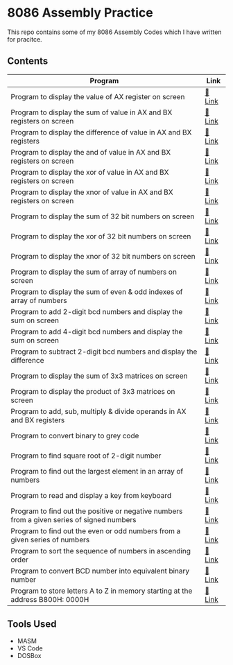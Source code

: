 # 8086 Assembly Practice
This repo contains some of my 8086 Assembly Codes which I have written for pracitce.

## Contents
|Program                          |Link                         |
|-------------------------------|-----------------------------|
|Program to display the value of AX register on screen|[🔗 Link](https://github.com/LiquidatorCoder/Assembly-Practice/blob/master/PROGRAMS/DISPAX.asm)           |
|Program to display the sum of value in AX and BX registers on screen|[🔗 Link](https://github.com/LiquidatorCoder/Assembly-Practice/blob/master/PROGRAMS/ADD.asm)            |
|Program to display the difference of value in AX and BX registers|[🔗 Link](https://github.com/LiquidatorCoder/Assembly-Practice/blob/master/PROGRAMS/SUB.asm)|
|Program to display the and of value in AX and BX registers on screen|[🔗 Link](https://github.com/LiquidatorCoder/Assembly-Practice/blob/master/PROGRAMS/AND.asm)|
|Program to display the xor of value in AX and BX registers on screen|[🔗 Link](https://github.com/LiquidatorCoder/Assembly-Practice/blob/master/PROGRAMS/XOR.asm)|
|Program to display the xnor of value in AX and BX registers on screen|[🔗 Link](https://github.com/LiquidatorCoder/Assembly-Practice/blob/master/PROGRAMS/XNOR.asm)|
|Program to display the sum of 32 bit numbers on screen|[🔗 Link](https://github.com/LiquidatorCoder/Assembly-Practice/blob/master/PROGRAMS/ADD32BIT.asm)|
|Program to display the xor of 32 bit numbers on screen|[🔗 Link](https://github.com/LiquidatorCoder/Assembly-Practice/blob/master/PROGRAMS/XOR32BIT.asm)|
|Program to display the xnor of 32 bit numbers on screen|[🔗 Link](https://github.com/LiquidatorCoder/Assembly-Practice/blob/master/PROGRAMS/XNOR32.asm)|
|Program to display the sum of array of numbers on screen|[🔗 Link](https://github.com/LiquidatorCoder/Assembly-Practice/blob/master/PROGRAMS/ARRAYSUM.asm)|
|Program to display the sum of even & odd indexes of array of numbers|[🔗 Link](https://github.com/LiquidatorCoder/Assembly-Practice/blob/master/PROGRAMS/ARRAYSUMEO.ASM)|
|Program to add 2-digit bcd numbers and display the sum on screen|[🔗 Link](https://github.com/LiquidatorCoder/Assembly-Practice/blob/master/PROGRAMS/BCDADD.asm)|
|Program to add 4-digit bcd numbers and display the sum on screen|[🔗 Link](https://github.com/LiquidatorCoder/Assembly-Practice/blob/master/PROGRAMS/BCD16ADD.asm)|
|Program to subtract 2-digit bcd numbers and display the difference|[🔗 Link](https://github.com/LiquidatorCoder/Assembly-Practice/blob/master/PROGRAMS/BCDSUB.asm)|
|Program to display the sum of 3x3 matrices on screen|[🔗 Link](https://github.com/LiquidatorCoder/Assembly-Practice/blob/master/PROGRAMS/MATRIXADD.asm)|
|Program to display the product of 3x3 matrices on screen|[🔗 Link](https://github.com/LiquidatorCoder/Assembly-Practice/blob/master/PROGRAMS/MATRIXMULTIPLY.asm)|
|Program to add, sub, multiply & divide operands in AX and BX registers|[🔗 Link](https://github.com/LiquidatorCoder/Assembly-Practice/blob/master/PROGRAMS/ASMD.asm)|
|Program to convert binary to grey code|[🔗 Link](https://github.com/LiquidatorCoder/Assembly-Practice/blob/master/PROGRAMS/BINGREY.asm)|
|Program to find square root of 2-digit number|[🔗 Link](https://github.com/LiquidatorCoder/Assembly-Practice/blob/master/PROGRAMS/SQR.asm)|
|Program to find out the largest element in an array of numbers|[🔗 Link](https://github.com/LiquidatorCoder/Assembly-Practice/blob/master/PROGRAMS/LARGEST.asm)|
|Program to read and display a key from keyboard|[🔗 Link](https://github.com/LiquidatorCoder/Assembly-Practice/blob/master/PROGRAMS/READKEY.asm)|
|Program to find out the positive or negative numbers from a given series of signed numbers|[🔗 Link](https://github.com/LiquidatorCoder/Assembly-Practice/blob/master/PROGRAMS/NEGPOS.asm)|
|Program to find out the even or odd numbers from a given series of numbers|[🔗 Link](https://github.com/LiquidatorCoder/Assembly-Practice/blob/master/PROGRAMS/EVENODD.asm)|
|Program to sort the sequence of numbers in ascending order|[🔗 Link](https://github.com/LiquidatorCoder/Assembly-Practice/blob/master/PROGRAMS/ASCSORT.asm)|
|Program to convert BCD number into equivalent binary number|[🔗 Link](https://github.com/LiquidatorCoder/Assembly-Practice/blob/master/PROGRAMS/BCDBIN.asm)|
|Program to store letters A to Z in memory starting at the address B800H: 0000H|[🔗 Link](https://github.com/LiquidatorCoder/Assembly-Practice/blob/master/PROGRAMS/AZSTORE.asm)|

## Tools Used
- MASM
- VS Code
- DOSBox